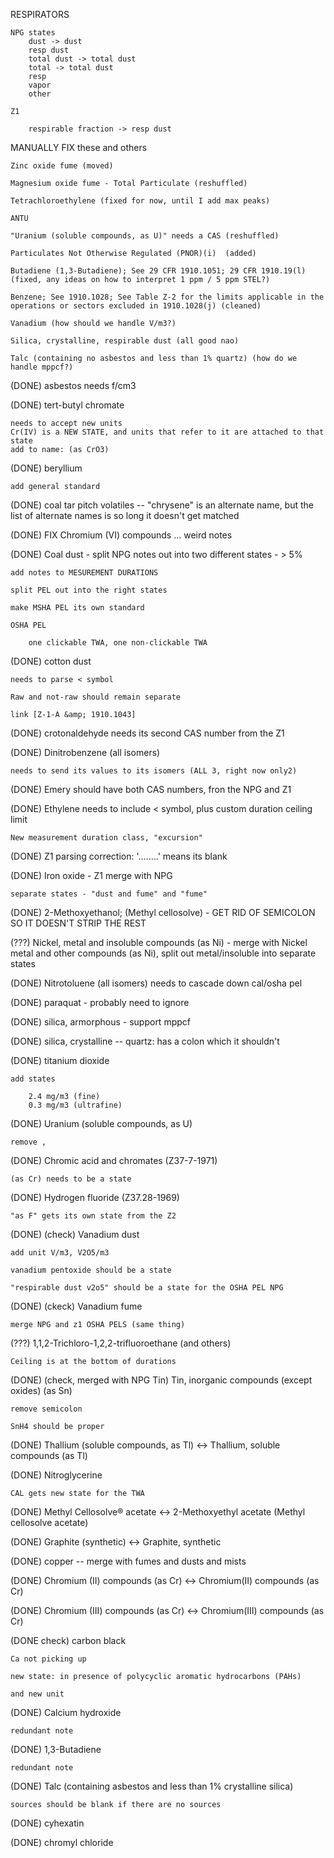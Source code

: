 
RESPIRATORS

	NPG states
		dust -> dust
		resp dust
		total dust -> total dust
		total -> total dust
		resp
		vapor
		other

	Z1 

		respirable fraction -> resp dust


MANUALLY FIX these and others

	Zinc oxide fume (moved)

	Magnesium oxide fume - Total Particulate (reshuffled)

	Tetrachloroethylene (fixed for now, until I add max peaks)

	ANTU

	"Uranium (soluble compounds, as U)" needs a CAS (reshuffled)

	Particulates Not Otherwise Regulated (PNOR)(i)	(added)

	Butadiene (1,3-Butadiene); See 29 CFR 1910.1051; 29 CFR 1910.19(l) (fixed, any ideas on how to interpret 1 ppm / 5 ppm STEL?)

	Benzene; See 1910.1028; See Table Z-2 for the limits applicable in the operations or sectors excluded in 1910.1028(j) (cleaned)

	Vanadium (how should we handle V/m3?)

	Silica, crystalline, respirable dust (all good nao)

	Talc (containing no asbestos and less than 1% quartz) (how do we handle mppcf?)




(DONE) asbestos needs f/cm3

(DONE) tert-butyl chromate

	needs to accept new units
	Cr(IV) is a NEW STATE, and units that refer to it are attached to that state
	add to name: (as CrO3)

(DONE) beryllium

	add general standard

(DONE) coal tar pitch volatiles -- "chrysene" is an alternate name, but the list of alternate names is so long it doesn't get matched

(DONE) FIX Chromium (VI) compounds ... weird notes

(DONE) Coal dust - split NPG notes out into two different states - > 5% 

	add notes to MESUREMENT DURATIONS

	split PEL out into the right states

	make MSHA PEL its own standard

	OSHA PEL

		one clickable TWA, one non-clickable TWA


(DONE) cotton dust

	needs to parse < symbol

	Raw and not-raw should remain separate

	link [Z-1-A &amp; 1910.1043]


(DONE) crotonaldehyde needs its second CAS number from the Z1

(DONE) Dinitrobenzene (all isomers)

	needs to send its values to its isomers (ALL 3, right now only2)

(DONE) Emery should have both CAS numbers, fron the NPG and Z1

(DONE) Ethylene needs to include < symbol, plus custom duration ceiling limit

	New measurement duration class, "excursion"

(DONE) Z1 parsing correction: '........' means its blank

(DONE) Iron oxide - Z1 merge with NPG

	separate states - "dust and fume" and "fume"

(DONE) 2-Methoxyethanol; (Methyl cellosolve) - GET RID OF SEMICOLON SO IT DOESN'T STRIP THE REST

(???) Nickel, metal and insoluble compounds (as Ni) - merge with Nickel metal and other compounds (as Ni), split out metal/insoluble into separate states

(DONE) Nitrotoluene (all isomers) needs to cascade down cal/osha pel

(DONE) paraquat - probably need to ignore

(DONE) silica, armorphous - support mppcf

(DONE) silica, crystalline -- quartz: has a colon which it shouldn't

(DONE) titanium dioxide
	
	add states

		2.4 mg/m3 (fine)
		0.3 mg/m3 (ultrafine)

(DONE) Uranium (soluble compounds, as U)

	remove ,

(DONE) Chromic acid and chromates (Z37-7-1971)

	(as Cr) needs to be a state

(DONE) Hydrogen fluoride (Z37.28-1969)

	"as F" gets its own state from the Z2

(DONE) (check) Vanadium dust

	add unit V/m3, V2O5/m3

	vanadium pentoxide should be a state

	"respirable dust v2o5" should be a state for the OSHA PEL NPG

(DONE) (ckeck) Vanadium fume

	merge NPG and z1 OSHA PELS (same thing)


(???) 1,1,2-Trichloro-1,2,2-trifluoroethane (and others)

	Ceiling is at the bottom of durations

(DONE) (check, merged with NPG Tin) Tin, inorganic compounds (except oxides) (as Sn)

	remove semicolon

	SnH4 should be proper

(DONE) Thallium (soluble compounds, as Tl) <-> Thallium, soluble compounds (as Tl)

(DONE) Nitroglycerine

	CAL gets new state for the TWA

(DONE) Methyl Cellosolve® acetate <-> 2-Methoxyethyl acetate (Methyl cellosolve acetate)

(DONE) Graphite (synthetic) <-> Graphite, synthetic

(DONE) copper -- merge with fumes and dusts and mists

(DONE) Chromium (II) compounds (as Cr) <-> Chromium(II) compounds (as Cr)

(DONE) Chromium (III) compounds (as Cr) <-> Chromium(III) compounds (as Cr)

(DONE check) carbon black
	
	Ca not picking up

	new state: in presence of polycyclic aromatic hydrocarbons (PAHs)

	and new unit

(DONE) Calcium hydroxide

	redundant note

(DONE) 1,3-Butadiene

	redundant note

(DONE) Talc (containing asbestos and less than 1% crystalline silica)

	sources should be blank if there are no sources

(DONE) cyhexatin

(DONE) chromyl chloride